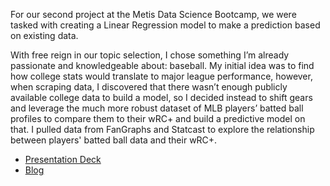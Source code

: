 For our second project at the Metis Data Science Bootcamp, we were tasked with creating a Linear Regression model to make a prediction based on existing data.

With free reign in our topic selection, I chose something I’m already passionate and knowledgeable about: baseball. My initial idea was to find how college stats would translate to major league performance, however, when scraping data, I discovered that there wasn’t enough publicly available college data to build a model, so I decided instead to shift gears and leverage the much more robust dataset of MLB players’ batted ball profiles to compare them to their wRC+ and build a predictive model on that. I pulled data from FanGraphs and Statcast to explore the relationship between players' batted ball data and their wRC+.

* [Presentation Deck](/Naaim_Project_2.pdf)
* [Blog](https://naaimsiddiqi.com/maximizing-baseball-run-creation/)
